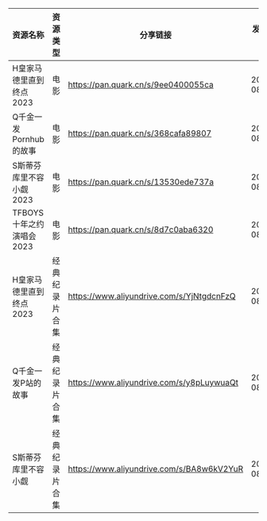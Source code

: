 | 资源名称              | 资源类型    | 分享链接                                      | 发布时间       |
| ----------------- | ------- | ----------------------------------------- | ---------- |
| H皇家马德里直到终点2023    | 电影      | https://pan.quark.cn/s/9ee0400055ca       | 2023-08-14 |
| Q千金一发Pornhub的故事   | 电影      | https://pan.quark.cn/s/368cafa89807       | 2023-08-14 |
| S斯蒂芬库里不容小觑2023    | 电影      | https://pan.quark.cn/s/13530ede737a       | 2023-08-14 |
| TFBOYS十年之约演唱会2023 | 电影      | https://pan.quark.cn/s/8d7c0aba6320       | 2023-08-14 |
| H皇家马德里直到终点2023    | 经典纪录片合集 | https://www.aliyundrive.com/s/YjNtgdcnFzQ | 2023-08-14 |
| Q千金一发P站的故事        | 经典纪录片合集 | https://www.aliyundrive.com/s/y8pLuywuaQt | 2023-08-14 |
| S斯蒂芬库里不容小觑        | 经典纪录片合集 | https://www.aliyundrive.com/s/BA8w6kV2YuR | 2023-08-14 |
